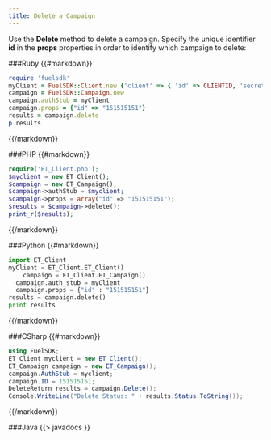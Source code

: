```yaml
---
title: Delete a Campaign
---
```


Use the **Delete** method to delete a campaign.  Specify the unique identifier **id** in the **props** properties in order to identify which campaign to delete:

###Ruby
{{#markdown}}
```ruby  
require 'fuelsdk'
myClient = FuelSDK::Client.new {'client' => { 'id' => CLIENTID, 'secret' => SECRET }}
campaign = FuelSDK::Campaign.new 
campaign.authStub = myClient
campaign.props = {"id" => "151515151"}		
results = campaign.delete
p results
```
{{/markdown}}

###PHP
{{#markdown}}
```php  
require('ET_Client.php');
$myclient = new ET_Client();
$campaign = new ET_Campaign();
$campaign->authStub = $myclient;
$campaign->props = array("id" => "151515151");
$results = $campaign->delete();
print_r($results);
```
{{/markdown}}

###Python
{{#markdown}}
```python  
import ET_Client
myClient = ET_Client.ET_Client()
   	campaign = ET_Client.ET_Campaign()
  campaign.auth_stub = myClient 
  campaign.props = {"id" : "151515151"}
results = campaign.delete()
print results
```
{{/markdown}}

###CSharp
{{#markdown}}
```csharp  
using FuelSDK;
ET_Client myclient = new ET_Client();
ET_Campaign campaign = new ET_Campaign();
campaign.AuthStub = myclient;    
campaign.ID = 151515151;
DeleteReturn results = campaign.Delete();
Console.WriteLine("Delete Status: " + results.Status.ToString());
```
{{/markdown}}

###Java
{{> javadocs }}

